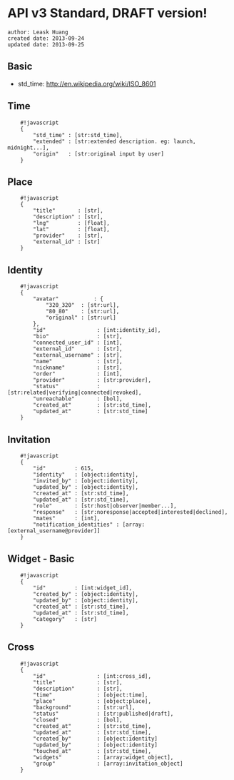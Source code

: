 # API v3 Standard, DRAFT version!
    author: Leask Huang
    created date: 2013-09-24
    updated date: 2013-09-25


## Basic
* std_time: http://en.wikipedia.org/wiki/ISO_8601


## Time

        #!javascript
        {
            "std_time" : [str:std_time],
            "extended" : [str:extended description. eg: launch, midnight...],
            "origin"   : [str:original input by user]
        }


## Place

        #!javascript
        {
            "title"       : [str],
            "description" : [str],
            "lng"         : [float],
            "lat"         : [float],
            "provider"    : [str],
            "external_id" : [str]
        }


## Identity

        #!javascript
        {
            "avatar"           : {
                "320_320"  : [str:url],
                "80_80"    : [str:url],
                "original" : [str:url]
            },
            "id"                : [int:identity_id],
            "bio"               : [str],
            "connected_user_id" : [int],
            "external_id"       : [str],
            "external_username" : [str],
            "name"              : [str],
            "nickname"          : [str],
            "order"             : [int],
            "provider"          : [str:provider],
            "status"            : [str:related|verifying|connected|revoked],
            "unreachable"       : [bol],
            "created_at"        : [str:std_time],
            "updated_at"        : [str:std_time]
        }


## Invitation

        #!javascript
        {
            "id"         : 615,
            "identity"   : [object:identity],
            "invited_by" : [object:identity],
            "updated_by" : [object:identity],
            "created_at" : [str:std_time],
            "updated_at" : [str:std_time],
            "role"       : [str:host|observer|member...],
            "response"   : [str:noresponse|accepted|interested|declined],
            "mates"      : [int],
            "notification_identities" : [array:[external_username@provider]]
        }


## Widget - Basic

        #!javascript
        {
            "id"         : [int:widget_id],
            "created_by" : [object:identity],
            "updated_by" : [object:identity],
            "created_at" : [str:std_time],
            "updated_at" : [str:std_time],
            "category"   : [str]
        }


## Cross

        #!javascript
        {
            "id"                : [int:cross_id],
            "title"             : [str],
            "description"       : [str],
            "time"              : [object:time],
            "place"             : [object:place],
            "background"        : [str:url],
            "status"            : [str:published|draft],
            "closed"            : [bol],
            "created_at"        : [str:std_time],
            "updated_at"        : [str:std_time],
            "created_by"        : [object:identity]
            "updated_by"        : [object:identity]
            "touched_at"        : [str:std_time],
            "widgets"           : [array:widget_object],
            "group"             : [array:invitation_object]
        }

